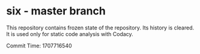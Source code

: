 # six - master branch

This repository contains frozen state of the repository.
Its history is cleared. It is used only for static code
analysis with Codacy.

Commit Time: 1707716540